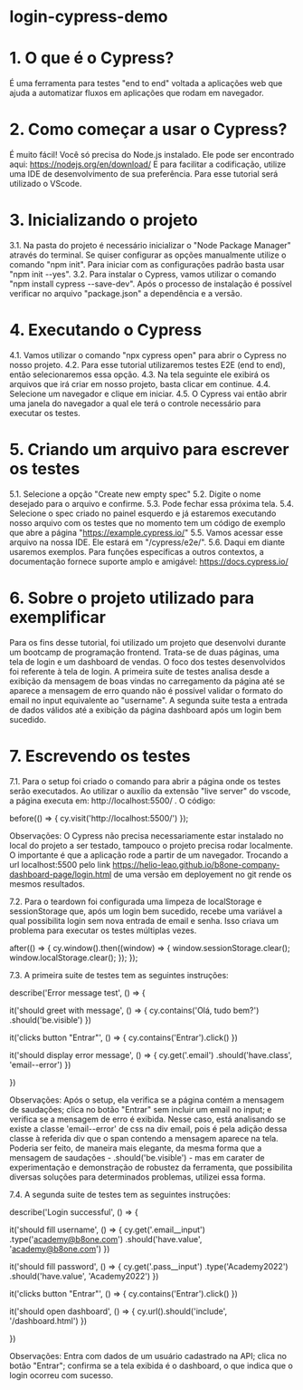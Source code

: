 
# login-cypress-demo


# 1. O que é o Cypress?

É uma ferramenta para testes "end to end" voltada a aplicações web que ajuda a automatizar fluxos em aplicações que rodam em navegador.


# 2. Como começar a usar o Cypress?

É muito fácil! Você só precisa do Node.js instalado. Ele pode ser encontrado aqui: https://nodejs.org/en/download/
E para facilitar a codificação, utilize uma IDE de desenvolvimento de sua preferência. Para esse tutorial será utilizado o VScode.


# 3. Inicializando o projeto

3.1. Na pasta do projeto é necessário inicializar o "Node Package Manager" através do terminal. Se quiser configurar as opções manualmente utilize o comando "npm init". Para iniciar com as configurações padrão basta usar "npm init --yes".
3.2. Para instalar o Cypress, vamos utilizar o comando "npm install cypress --save-dev". Após o processo de instalação é possível verificar no arquivo "package.json" a dependência e a versão.


# 4. Executando o Cypress

4.1. Vamos utilizar o comando "npx cypress open" para abrir o Cypress no nosso projeto.
4.2. Para esse tutorial utilizaremos testes E2E (end to end), então selecionaremos essa opção.
4.3. Na tela seguinte ele exibirá os arquivos que irá criar em nosso projeto, basta clicar em continue.
4.4. Selecione um navegador e clique em iniciar.
4.5. O Cypress vai então abrir uma janela do navegador a qual ele terá o controle necessário para executar os testes.


# 5. Criando um arquivo para escrever os testes

5.1. Selecione a opção "Create new empty spec"
5.2. Digite o nome desejado para o arquivo e confirme.
5.3. Pode fechar essa próxima tela.
5.4. Selecione o spec criado no painel esquerdo e já estaremos executando nosso arquivo com os testes que no momento tem um código de exemplo que abre a página "https://example.cypress.io/"
5.5. Vamos acessar esse arquivo na nossa IDE. Ele estará em "/cypress/e2e/".
5.6. Daqui em diante usaremos exemplos. Para funções específicas a outros contextos, a documentação fornece suporte amplo e amigável: https://docs.cypress.io/


# 6. Sobre o projeto utilizado para exemplificar

Para os fins desse tutorial, foi utilizado um projeto que desenvolvi durante um bootcamp de programação frontend. Trata-se de duas páginas, uma tela de login e um dashboard de vendas. O foco dos testes desenvolvidos foi referente à tela de login. A primeira suite de testes analisa desde a exibição da mensagem de boas vindas no carregamento da página até se aparece a mensagem de erro quando não é possível validar o formato do email no input equivalente ao "username". A segunda suite testa a entrada de dados válidos até a exibição da página dashboard após um login bem sucedido.


# 7. Escrevendo os testes

7.1. Para o setup foi criado o comando para abrir a página onde os testes serão executados. Ao utilizar o auxílio da extensão "live server" do vscode, a página executa em: http://localhost:5500/ . O código:

before(() => {
  cy.visit('http://localhost:5500/')
});

Observações:
O Cypress não precisa necessariamente estar instalado no local do projeto a ser testado, tampouco o projeto precisa rodar localmente. O importante é que a aplicação rode a partir de um navegador. Trocando a url localhost:5500 pelo link https://helio-leao.github.io/b8one-company-dashboard-page/login.html de uma versão em deployement no git rende os mesmos resultados.


7.2. Para o teardown foi configurada uma limpeza de localStorage e sessionStorage que, após um login bem sucedido, recebe uma variável a qual possibilita login sem nova entrada de email e senha. Isso criava um problema para executar os testes múltiplas vezes.

after(() => {
  cy.window().then((window) => {
    window.sessionStorage.clear();
    window.localStorage.clear();
  });
});


7.3. A primeira suite de testes tem as seguintes instruções:

describe('Error message test', () => {

  it('should greet with message', () => {
    cy.contains('Olá, tudo bem?')
      .should('be.visible')
  })

  it('clicks button "Entrar"', () => {
    cy.contains('Entrar').click()
  })

  it('should display error message', () => {
      cy.get('.email')
        .should('have.class', 'email--error')
  })

})

Observações:
Após o setup, ela verifica se a página contém a mensagem de saudações; clica no botão "Entrar" sem incluir um email no input; e verifica se a mensagem de erro é exibida. Nesse caso, está analisando se existe a classe 'email--error' de css na div email, pois é pela adição dessa classe à referida div que o span contendo a mensagem aparece na tela. Poderia ser feito, de maneira mais elegante, da mesma forma que a mensagem de saudações - .should('be.visible') - mas em carater de experimentação e demonstração de robustez da ferramenta, que possibilita diversas soluções para determinados problemas, utilizei essa forma.


7.4. A segunda suite de testes tem as seguintes instruções:

describe('Login successful', () => {
  
  it('should fill username', () => {
    cy.get('.email__input')
      .type('academy@b8one.com')
      .should('have.value', 'academy@b8one.com')
  })

  it('should fill password', () => {
    cy.get('.pass__input')
      .type('Academy2022')
      .should('have.value', 'Academy2022')
  })

  it('clicks button "Entrar"', () => {
    cy.contains('Entrar').click()
  })

  it('should open dashboard', () => {
    cy.url().should('include', '/dashboard.html')
  })
  
})

Observações:
Entra com dados de um usuário cadastrado na API; clica no botão "Entrar"; confirma se a tela exibida é o dashboard, o que indica que o login ocorreu com sucesso.